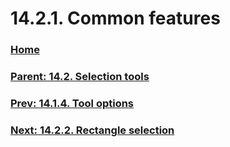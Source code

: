 # 14.2.1. Common features

### [Home](./00-home.md)
### [Parent: 14.2. Selection tools](./14-02-00-selection-tools.md)
### [Prev: 14.1.4. Tool options](./14-01-04-00-tool-options.md)
### [Next: 14.2.2. Rectangle selection](./14-02-02-rectangle-selection.md)
